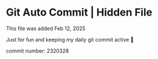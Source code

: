 # Git Auto Commit | Hidden File

This file was added Feb 12, 2025

Just for fun and keeping my daily git commit active 🤪

commit number: 2320328
